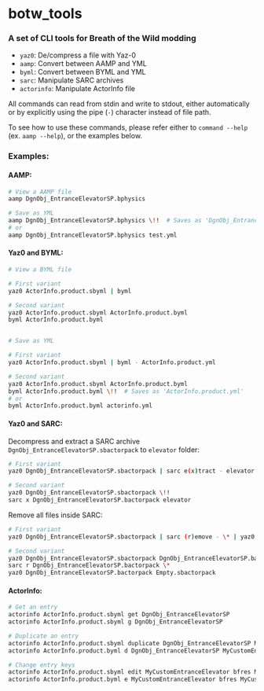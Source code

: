 # botw_tools

### A set of CLI tools for Breath of the Wild modding

* `yaz0`: De/compress a file with Yaz-0
* `aamp`: Convert between AAMP and YML
* `byml`: Convert between BYML and YML
* `sarc`: Manipulate SARC archives
* `actorinfo`: Manipulate ActorInfo file

All commands can read from stdin and write to stdout, either automatically or by explicitly using the pipe (`-`)
character instead of file path.

To see how to use these commands, please refer either to `command --help` (ex. `aamp --help`), or the examples below.

### Examples:

#### AAMP:

```sh
# View a AAMP file
aamp DgnObj_EntranceElevatorSP.bphysics

# Save as YML
aamp DgnObj_EntranceElevatorSP.bphysics \!!  # Saves as 'DgnObj_EntranceElevatorSP.physics.yml'
# or
aamp DgnObj_EntranceElevatorSP.bphysics test.yml
```

#### Yaz0 and BYML:

```sh
# View a BYML file

# First variant
yaz0 ActorInfo.product.sbyml | byml

# Second variant
yaz0 ActorInfo.product.sbyml ActorInfo.product.byml
byml ActorInfo.product.byml


# Save as YML

# First variant
yaz0 ActorInfo.product.sbyml | byml - ActorInfo.product.yml

# Second variant
yaz0 ActorInfo.product.sbyml ActorInfo.product.byml
byml ActorInfo.product.byml \!!  # Saves as 'ActorInfo.product.yml'
# or
byml ActorInfo.product.byml actorinfo.yml
```

#### Yaz0 and SARC:

Decompress and extract a SARC archive `DgnObj_EntranceElevatorSP.sbactorpack` to `elevator` folder:

```sh
# First variant
yaz0 DgnObj_EntranceElevatorSP.sbactorpack | sarc e(x)tract - elevator

# Second variant
yaz0 DgnObj_EntranceElevatorSP.sbactorpack \!!
sarc x DgnObj_EntranceElevatorSP.bactorpack elevator
```

Remove all files inside SARC:

```sh
# First variant
yaz0 DgnObj_EntranceElevatorSP.sbactorpack | sarc (r)emove - \* | yaz0 - Empty.sbactorpack

# Second variant
yaz0 DgnObj_EntranceElevatorSP.sbactorpack DgnObj_EntranceElevatorSP.bactorpack
sarc r DgnObj_EntranceElevatorSP.bactorpack \*
yaz0 DgnObj_EntranceElevatorSP.bactorpack Empty.sbactorpack
```

#### ActorInfo:

```sh
# Get an entry
actorinfo ActorInfo.product.sbyml get DgnObj_EntranceElevatorSP
actorinfo ActorInfo.product.sbyml g DgnObj_EntranceElevatorSP

# Duplicate an entry
actorinfo ActorInfo.product.sbyml duplicate DgnObj_EntranceElevatorSP MyCustomEntranceElevator
actorinfo ActorInfo.product.byml d DgnObj_EntranceElevatorSP MyCustomEntranceElevator

# Change entry keys
actorinfo ActorInfo.product.sbyml edit MyCustomEntranceElevator bfres MyCustomEntranceElevatorBfres
actorinfo ActorInfo.product.byml e MyCustomEntranceElevator bfres MyCustomEntranceElevatorBfres
```
